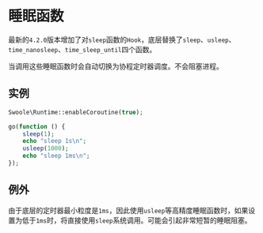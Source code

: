 # 睡眠函数

最新的`4.2.0`版本增加了对`sleep`函数的`Hook`，底层替换了`sleep`、`usleep`、`time_nanosleep`、`time_sleep_until`四个函数。

当调用这些睡眠函数时会自动切换为协程定时器调度。不会阻塞进程。

实例
----
```php
Swoole\Runtime::enableCoroutine(true);

go(function () {
    sleep(1);
	echo "sleep 1s\n";
	usleep(1000);
	echo "sleep 1ms\n";
});
```

例外
---
由于底层的定时器最小粒度是`1ms`，因此使用`usleep`等高精度睡眠函数时，如果设置为低于`1ms`时，将直接使用`sleep`系统调用。可能会引起非常短暂的睡眠阻塞。